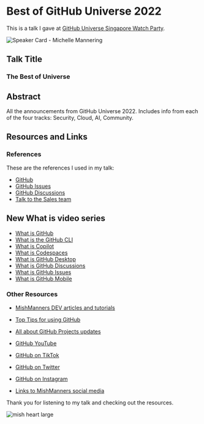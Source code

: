 # Best of GitHub Universe 2022

This is a talk I gave at [GitHub Universe Singapore Watch Party](https://resources.github.com/universe-2022-singapore-watch-party/).

![Speaker Card - Michelle Mannering](https://user-images.githubusercontent.com/36594527/203349774-6859f4cf-b1b3-4cd5-87b8-3487b5866cdd.jpg)

## Talk Title

### The Best of Universe

## Abstract

All the announcements from GitHub Universe 2022. Includes info from each of the four tracks: Security, Cloud, AI, Community.

## Resources and Links

### References

These are the references I used in my talk:

- [GitHub](https://github.com)
- [GitHub Issues](https://github.com/features/issues/)
- [GitHub Discussions](https://github.com/features/discussions)
- [Talk to the Sales team](https://github.com/enterprise/contact)

## New What is video series

- [What is GitHub](https://youtu.be/pBy1zgt0XPc)
- [What is the GitHub CLI](https://youtu.be/uy_PEGgUF4U)
- [What is Copilot](https://youtu.be/IqXNhakuwVc)
- [What is Codespaces](https://youtu.be/sYJ3CHtT6WM)
- [What is GitHub Desktop](https://youtu.be/l7uo1d3R0Wo)
- [What is GitHub Discussions](https://youtu.be/bErGYN3Ljz8)
- [What is GitHub Issues](https://youtu.be/6HWw7rhwvtY)
- [What is GitHub Mobile](https://youtu.be/ObPdcm6jWoQ)

### Other Resources

- [MishManners DEV articles and tutorials](https://dev.to/mishmanners)

- [Top Tips for using GitHub](https://dev.to/mishmanners/top-tips-for-using-github-l4m)


- [All about GitHub Projects updates](https://youtu.be/MYNIXz9iViU)
- [GitHub YouTube](https://youtube.com/c/github)
- [GitHub on TikTok](https://tiktok.com/github)
- [GitHub on Twitter](https://twitter.com/github)
- [GitHub on Instagram](https://instagram.com/github)

- [Links to MishManners social media](https://mishmanners.info)



Thank you for listening to my talk and checking out the resources.

![mish heart large](https://user-images.githubusercontent.com/36594527/195619762-82827b2e-bfdd-49b6-b8df-5b9e15f4f044.png)
